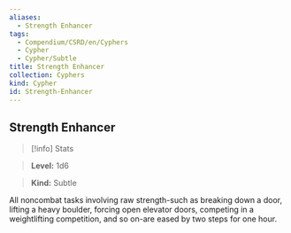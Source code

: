 ```yaml
---
aliases:
  - Strength Enhancer
tags:
  - Compendium/CSRD/en/Cyphers
  - Cypher
  - Cypher/Subtle
title: Strength Enhancer
collection: Cyphers
kind: Cypher
id: Strength-Enhancer
---
```

## Strength Enhancer    
>[!info] Stats    
> **Level:** 1d6    
> **Kind:** Subtle  
    
All noncombat tasks involving raw strength-such as breaking down a door, lifting a heavy boulder, forcing open elevator doors, competing in a weightlifting competition, and so on-are eased by two steps for one hour.
